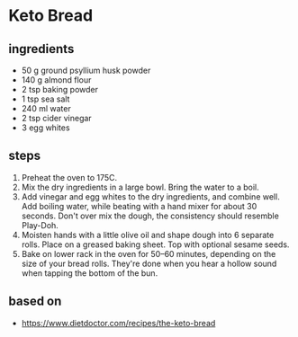 # Keto Bread

## ingredients

- 50 g ground psyllium husk powder
- 140 g almond flour
- 2 tsp baking powder
- 1 tsp sea salt
- 240 ml water
- 2 tsp cider vinegar
- 3 egg whites

## steps

1. Preheat the oven to 175C.
2. Mix the dry ingredients in a large bowl. Bring the water to a boil.
3. Add vinegar and egg whites to the dry ingredients, and combine well. Add boiling water, while beating with a hand mixer for about 30 seconds. Don't over mix the dough, the consistency should resemble Play-Doh.
4. Moisten hands with a little olive oil and shape dough into 6 separate rolls. Place on a greased baking sheet. Top with optional sesame seeds.
5. Bake on lower rack in the oven for 50–60 minutes, depending on the size of your bread rolls. They're done when you hear a hollow sound when tapping the bottom of the bun.

## based on

- https://www.dietdoctor.com/recipes/the-keto-bread
